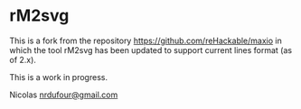 rM2svg
======

This is a fork from the repository <https://github.com/reHackable/maxio> 
in which the tool rM2svg has been updated to support current lines format (as of 2.x).

This is a work in progress.

Nicolas <nrdufour@gmail.com>
